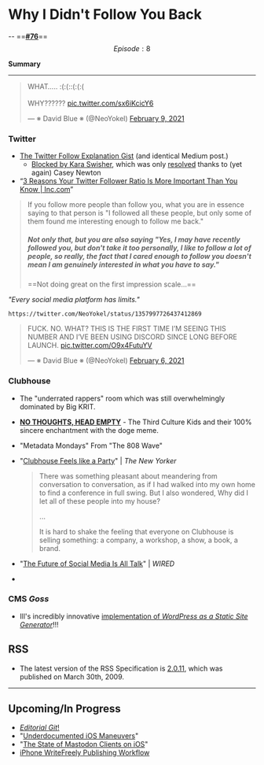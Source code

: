 # Why I Didn't Follow You Back

-- ==[**#76**](https://github.com/extratone/bilge/issues/76)==
$$
Episode: 8
$$

**Summary**

***



<blockquote class="twitter-tweet tw-align-center"><p lang="en" dir="ltr">WHAT….. :(:(::(:(:( <br><br>WHY?????? <a href="https://t.co/sx6iKcicY6">pic.twitter.com/sx6iKcicY6</a></p>&mdash; ※ David Blue ※ (@NeoYokel) <a href="https://twitter.com/NeoYokel/status/1359270308759371783?ref_src=twsrc%5Etfw">February 9, 2021</a></blockquote> <script async src="https://platform.twitter.com/widgets.js" charset="utf-8"></script>

### Twitter

* [The Twitter Follow Explanation Gist](https://bit.ly/dbfollow) (and identical Medium post.)
  * [Blocked by Kara Swisher](https://twitter.com/NeoYokel/status/1359270308759371783), which was only [resolved](https://twitter.com/CaseyNewton/status/1378110306199642114) thanks to (yet again) Casey Newton
* “[3 Reasons Your Twitter Follower Ratio Is More Important Than You Know | Inc.com](https://www.inc.com/hillel-fuld/3-reasons-your-twitter-follower-ratio-is-more-important-than-you-know.html)”

> If you follow more people than follow you, what you are in essence saying to that person is "I followed all these people, but only some of them found me interesting enough to follow me back."
>
> ##### Not only that, but you are also saying "Yes, I may have recently followed you, but don't take it too personally, I like to follow a lot of people, so really, the fact that I cared enough to follow you doesn't mean I am genuinely interested in what you have to say."
>
> ==Not doing great on the first impression scale...==

*"Every social media platform has limits."*

`https://twitter.com/NeoYokel/status/1357997726437412869`

<blockquote class="twitter-tweet tw-align-center"><p lang="en" dir="ltr">FUCK. NO. WHAT? THIS IS THE FIRST TIME I’M SEEING THIS NUMBER AND I’VE BEEN USING DISCORD SINCE LONG BEFORE LAUNCH. <a href="https://t.co/O9x4FutuYV">pic.twitter.com/O9x4FutuYV</a></p>&mdash; ※ David Blue ※ (@NeoYokel) <a href="https://twitter.com/NeoYokel/status/1357997726437412869?ref_src=twsrc%5Etfw">February 6, 2021</a></blockquote> <script async src="https://platform.twitter.com/widgets.js" charset="utf-8"></script>

### Clubhouse 

* The "underrated rappers" room which was still overwhelmingly dominated by Big KRIT.

* [**NO THOUGHTS, HEAD EMPTY**](https://www.joinclubhouse.com/club/no-thoughts-head-em) - The Third Culture Kids and their 100% sincere enchantment with the doge meme.

* "Metadata Mondays" From "The 808 Wave"

* "[Clubhouse Feels like a Party](https://www.newyorker.com/news/letter-from-silicon-valley/in-the-clubhouse)" | *The New Yorker*

  > There was something pleasant about meandering from conversation to conversation, as if I had walked into my own home to find a conference in full swing. But I also wondered, Why did I let all of these people into my house?
  >
  > ...
  >
  > It is hard to shake the feeling that everyone on Clubhouse is selling something: a company, a workshop, a show, a book, a brand.

* "[The Future of Social Media Is All Talk](https://www.wired.com/story/the-future-of-social-media-is-all-talk)" | *WIRED*

* 

### CMS *Goss*

* Ill's incredibly innovative [implementation of *WordPress as a Static Site Generator*](https://ill.neocities.org/index.php/2020/07/16/the-actual-guide-to-being-really-annoying-on-the-internet/)!!!

## RSS

* The latest version of the RSS Specification is [2.0.11](https://www.rssboard.org/rss-specification), which was published on March 30th, 2009. 



***

## Upcoming/In Progress

* [*Editorial Git*!](https://github.com/extratone/bilge/discussions/86)
* "[Underdocumented iOS Maneuvers](https://github.com/extratone/bilge/issues/56)"
* "[The State of Mastodon Clients on iOS](https://github.com/extratone/bilge/issues/107)"
* [iPhone WriteFreely Publishing Workflow](https://github.com/extratone/bilge/issues/128)